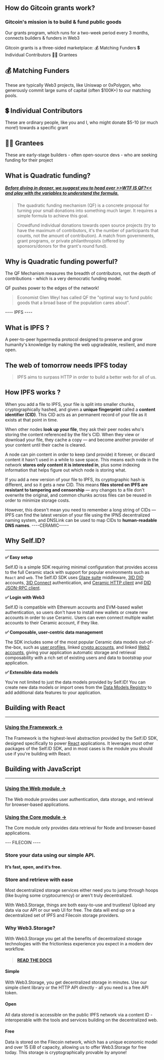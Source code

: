 ## How do Gitcoin grants work?

### Gitcoin's mission is to build & fund public goods

Our grants program, which runs for a two-week period every 3 months, connects builders & funders in Web3

Gitcoin grants is a three-sided marketplace:
💰 Matching Funders
💲 Individual Contributors
👩‍💻 Grantees

## 💰 Matching Funders

These are typically Web3 projects, like Uniswap or 0xPolygon, who generously commit large sums of capital (often $100K+) to our matching pools.

## 💲 Individual Contributors

These are ordinary people, like you and I, who might donate $5-10 (or much more!) towards a specific grant

## 👩‍💻 Grantees

These are early-stage builders - often open-source devs - who are seeking funding for their project

## What is Quadratic funding?

##### [Before diving in deeper, we suggest you to head over >>WTF IS QF?<< and play with the variables to understand the formula.](https://wtfisqf.com/?grant=&grant=&grant=&grant=&match=1000)

> The quadratic funding mechanism (QF) is a concrete proposal for turning your small donations into something much larger. It requires a simple formula to achieve this goal.

> Crowdfund individual donations towards open source projects (try to have the maximum of contributors, it's the number of participants that counts, not the amount of contribution). A match from governments, grant programs, or private philanthropists (offered by sponsors/donors for the grant's round fund).

## Why is Quadratic funding powerful?

The QF Mechanism measures the breadth of contributors, not the depth of contributions - which is a very democratic funding model.

QF pushes power to the edges of the network!

> Economist Glen Weyl has called QF the "optimal way to fund public goods that a broad base of the population cares about".

---- IPFS ----

## What is IPFS ?

A peer-to-peer hypermedia protocol designed to preserve and grow humanity's knowledge by making the web upgradeable, resilient, and more open.

## The web of tomorrow needs IPFS today

> IPFS aims to surpass HTTP in order to build a better web for all of us.



## How IPFS works ?

When you add a file to IPFS, your file is split into smaller chunks, cryptographically hashed, and given a **unique fingerprint** called a **content identifier (CID)**. This CID acts as an permanent record of your file as it exists at that point in time. 

When other nodes **look up your file**, they ask their peer nodes who's storing the content referenced by the file's CID. When they view or download your file, they cache a copy — and become another provider of your content until their cache is cleared.
 
A node can pin content in order to keep (and provide) it forever, or discard content it hasn't used in a while to save space. This means each node in the network **stores only content it is interested in**, plus some indexing information that helps figure out which node is storing what.
  
If you add a new version of your file to IPFS, its cryptographic hash is different, and so it gets a new CID. This means **files stored on IPFS are resistant to tampering and censorship** — any changes to a file don't overwrite the original, and common chunks across files can be reused in order to minimize storage costs.
   
However, this doesn't mean you need to remember a long string of CIDs — IPFS can find the latest version of your file using the IPNS decentralized naming system, and DNSLink can be used to map CIDs to **human-readable DNS names**. 
----CERAMIC-----

## **Why Self.ID?**

---

**✅ Easy setup**

Self.ID is a simple SDK requiring minimal configuration that provides access to the full Ceramic stack with support for popular environments such as `React` and `web`. The Self.ID SDK uses [Glaze suite](https://github.com/ceramicnetwork/docs/blob/main/docs/reference/glaze/index.md) middleware, [3ID DID](https://github.com/ceramicnetwork/docs/blob/main/docs/docs/advanced/standards/accounts/3id-did.md) accounts, [3ID Connect](https://github.com/ceramicnetwork/docs/blob/main/docs/reference/accounts/3id-did.md#3id-connect) authentication, and [Ceramic HTTP client](https://github.com/ceramicnetwork/docs/blob/main/docs/reference/core-clients/ceramic-http.md) and [DID JSON-RPC client](https://github.com/ceramicnetwork/docs/blob/main/docs/reference/core-clients/did-jsonrpc.md).

**✅ Login with Web3**

Self.ID is compatible with Ethereum accounts and EVM-based wallet authentication, so users don't have to install new wallets or create new accounts in order to use Ceramic. Users can even connect multiple wallet accounts to their Ceramic account, if they like.

**✅ Composable, user-centric data management**

The SDK includes some of the most popular Ceramic data models out-of-the-box, such as [user profiles](https://github.com/ceramicstudio/datamodels/tree/main/models/identity-profile-basic), linked [crypto accounts](https://github.com/ceramicstudio/datamodels/tree/main/models/identity-accounts-crypto), and linked [Web2 accounts](https://github.com/ceramicstudio/datamodels/tree/main/models/identity-accounts-web), giving your application automatic storage and retrieval composability with a rich set of existing users and data to bootstrap your application.

**✅ Extensible data models**

You're not limited to just the data models provided by Self.ID! You can create new data models or import ones from the [Data Models Registry](https://github.com/ceramicstudio/datamodels) to add additional data features to your application.

## **Building with React**

---

### [**Using the Framework →**](https://github.com/ceramicnetwork/docs/blob/main/docs/tools/self-id/framework.md)

The Framework is the highest-level abstraction provided by the Self.ID SDK, designed specifically to power [React](https://reactjs.org/) applications. It leverages most other packages of the Self.ID SDK, and in most cases is the module you should use if you're building with React.

<!-- ### [**Using the React module →**]()

The React module is used by the Framework module and provides React-specific components, hooks, and utility functions to help manage user authentication, data storage, and retrieval. Unless you have a specific reason to use this React module, you should consider using the Framework instead. -->

## **Building with JavaScript**

---

### [**Using the Web module →**](https://github.com/ceramicnetwork/docs/blob/main/docs/tools/self-id/write.md)

The Web module provides user authentication, data storage, and retrieval for browser-based applications.

### [**Using the Core module →**](https://github.com/ceramicnetwork/docs/blob/main/docs/tools/self-id/read.md)

The Core module only provides data retrieval for Node and browser-based applications.


--- FILECOIN ----

### Store your data using our simple API.
#### It’s fast, open, and it’s free.

### Store and retrieve with ease
Most decentralized storage services either need you to jump through hoops (like buying some cryptocurrency) or aren't truly decentralized.

With Web3.Storage, things are both easy-to-use and trustless! Upload any data via our API or our web UI for free. The data will end up on a decentralized set of IPFS and Filecoin storage providers.

### Why Web3.Storage?

With Web3.Storage you get all the benefits of decentralized storage technologies with the frictionless experience you expect in a modern dev workflow.

> #### [READ THE DOCS](https://web3.storage/docs/)

#### Simple
With Web3.Storage, you get decentralized storage in minutes. Use our simple client library or the HTTP API directly - all you need is a free API token.

#### Open
All data stored is accessible on the public IPFS network via a content ID - interoperable with the tools and services building on the decentralized web.

#### Free
Data is stored on the Filecoin network, which has a unique economic model and over 15 EiB of capacity, allowing us to offer Web3.Storage for free today. This storage is cryptographically provable by anyone!